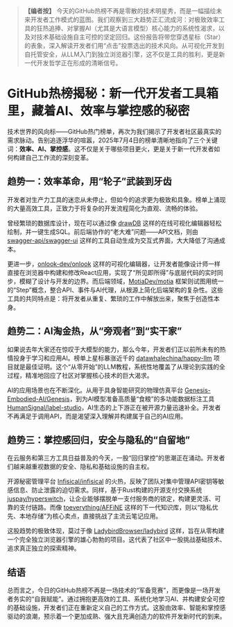 > **【编者按】**
> 今天的GitHub热榜不再是零散的技术明星秀，而是一幅描绘未来开发者工作模式的蓝图。我们观察到三大趋势正汇流成河：对极致效率工具的狂热追捧、对掌握AI（尤其是大语言模型）核心能力的系统性渴求，以及对技术基础设施自主可控的坚定回归。这份报告将带您穿透星标（Star）的表象，深入解读开发者们用“点击”投票选出的技术风向。从可视化开发到自托管安全，从LLM入门到独立浏览器引擎，这不仅是工具的胜利，更是新一代开发哲学正在形成的清晰信号。

# GitHub热榜揭秘：新一代开发者工具箱里，藏着AI、效率与掌控感的秘密

技术世界的风向标——GitHub热门榜单，再次为我们揭示了开发者社区最真实的需求脉动。告别追逐浮华的喧嚣，2025年7月4日的榜单清晰地指向了三个关键词：**效率、AI、掌控感**。这不仅是关于哪些项目更火，更是关于新一代开发者如何构建自己工作流的深刻变革。

## **趋势一：效率革命，用“轮子”武装到牙齿**

开发者对生产力工具的迷恋从未停止，但如今的追求更为极致和具象。榜单上涌现的大量高效工具，正致力于将复杂的开发流程简化为直观、流畅的体验。

曾经繁琐的数据库设计，现在可以通过像 [drawDB](https://github.com/drawdb-io/drawdb) 这样的在线可视化编辑器轻松绘制，并一键生成SQL。前后端协作的“老大难”问题——API文档，则由 [swagger-api/swagger-ui](https://github.com/swagger-api/swagger-ui) 这样的工具自动生成为交互式界面，大大降低了沟通成本。

更进一步，[onlook-dev/onlook](https://github.com/onlook-dev/onlook) 这样的可视化编辑器，让开发者能像设计师一样直接在浏览器中构建和修改React应用，实现了“所见即所得”与底层代码的实时同步，模糊了设计与开发的边界。而后端领域，[MotiaDev/motia](https://github.com/MotiaDev/motia) 框架则试图用统一的“Step”概念，整合API、事件与AI代理，从根源上简化后端架构的复杂性。这些工具的共同特点是：将开发者从重复、繁琐的工作中解放出来，聚焦于创造性本身。

## **趋势二：AI淘金热，从“旁观者”到“实干家”**

如果说去年大家还在惊叹于大模型的能力，那么今年，开发者们正以前所未有的热情投身于学习和应用AI。榜单上星标暴涨近千的 [datawhalechina/happy-llm](https://github.com/datawhalechina/happy-llm) 项目就是最佳证明。这个“从零开始”的LLM教程，系统性地覆盖了从理论到实践的全过程，精准地回应了社区对掌握核心技术的巨大渴求。

AI的应用场景也在不断深化。从用于具身智能研究的物理仿真平台 [Genesis-Embodied-AI/Genesis](https://github.com/Genesis-Embodied-AI/Genesis)，到为AI模型准备高质量“食粮”的多功能数据标注工具 [HumanSignal/label-studio](https://github.com/HumanSignal/label-studio)，AI生态的上下游正在被开源力量迅速补全。开发者不再满足于调用API，而是渴望深入理解并构建属于自己的AI应用。

## **趋势三：掌控感回归，安全与隐私的“自留地”**

在云服务和第三方工具日益普及的今天，一股“回归掌控”的思潮正在涌动。开发者们越来越重视数据的安全、隐私和基础设施的自主权。

开源秘密管理平台 [Infisical/infisical](https://github.com/Infisical/infisical) 的火热，反映了团队对集中管理API密钥等敏感信息、防止泄露的迫切需求。同样，基于Rust构建的开源支付交换系统 [juspay/hyperswitch](https://github.com/juspay/hyperswitch)，让企业能够摆脱单一支付服务商的锁定，构建更灵活、可靠的支付链路。而像 [toeverything/AFFiNE](https://github.com/toeverything/AFFiNE) 这样的下一代知识库，则以“隐私优先、本地存储”为核心卖点，直接挑战了主流云笔记应用。

这股趋势的极致体现，莫过于像 [LadybirdBrowser/ladybird](https://github.com/LadybirdBrowser/ladybird) 这样，旨在从零构建一个完全独立浏览器引擎的雄心勃勃的项目。这代表了社区中一股挑战基础技术、追求真正独立的探索精神。

## **结语**

总而言之，今日的GitHub热榜不再是一场技术的“军备竞赛”，而更像是一场开发者务实的“自我赋能”。通过拥抱更高效的工具、系统化地学习AI、并构建安全可控的基础设施，开发者们正在重新定义自己的工作方式。这股由效率、智能和掌控感驱动的浪潮，预示着一个更加成熟、强大且充满创造力的软件开发新时代的到来。
